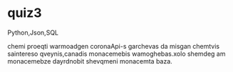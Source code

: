 # quiz3
Python,Json,SQL

chemi proeqti warmoadgen coronaApi-s garchevas da misgan chemtvis saintereso qveynis,canadis monacemebis wamoghebas.xolo shemdeg am monacemebze dayrdnobit shevqmeni monacemta baza.
